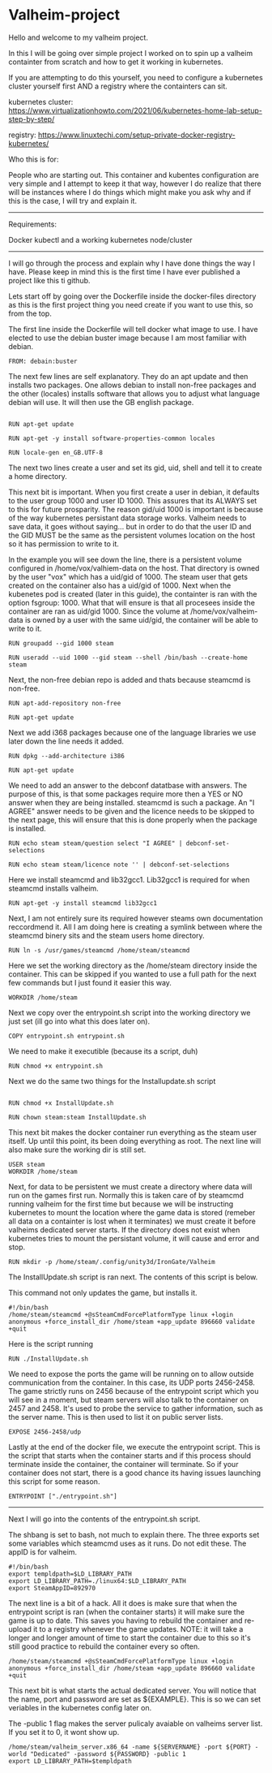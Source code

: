 # Valheim-project

Hello and welcome to my valheim project.

In this I will be going over simple project I worked on to spin up a valheim containter from scratch and how to get it working in kubernetes.

If you are attempting to do this yourself, you need to configure a kubernetes cluster yourself first AND a registry where the containters can sit. 

kubernetes cluster: https://www.virtualizationhowto.com/2021/06/kubernetes-home-lab-setup-step-by-step/

registry: https://www.linuxtechi.com/setup-private-docker-registry-kubernetes/

Who this is for:

People who are starting out. This container and kubentes configuration are very simple and I attempt to keep it that way, however I do realize that there will be instances where I do things which might make you ask why and if this is the case, I will try and explain it.



-----------------

Requirements:

Docker
kubectl and a working kubernetes node/cluster

-----------------

I will go through the process and explain why I have done things the way I have. Please keep in mind this is the first time I have ever published a project like this ti github.

Lets start off by going over the Dockerfile inside the docker-files directory as this is the first project thing you need create if you want to use this, so from the top.

The first line inside the Dockerfile will tell docker what image to use. I have elected to use the debian buster image because I am most familiar with debian.

```
FROM: debain:buster
```
The next few lines are self explanatory. They do an apt update and then installs two packages. One allows debian to install non-free packages and the other (locales) installs software that allows you to adjust what language debian will use. It will then use the GB english package.

``` 

RUN apt-get update

RUN apt-get -y install software-properties-common locales

RUN locale-gen en_GB.UTF-8

```

The next two lines create a user and set its gid, uid, shell and tell it to create a home directory.

This next bit is important. When you first create a user in debian, it defaults to the user group 1000 and user ID 1000. This assures that its ALWAYS set to this for future prosparity. The reason gid/uid 1000 is important is because of the way kubernetes persistant data storage works. Valheim needs to save data, it goes without saying... but in order to do that the user ID and the GID MUST be the same as the persistent volumes location on the host so it has permission to write to it. 

In the example you will see down the line, there is a persistent volume configured in /home/vox/valhiem-data on the host. That directory is owned by the user "vox" which has a uid/gid of 1000. The steam user that gets created on the container also has a uid/gid of 1000. Next when the kubenetes pod is created (later in this guide), the containter is ran with the option fsgroup: 1000. What that will ensure is that all procesees inside the container are ran as uid/gid 1000. Since the volume at /home/vox/valheim-data is owned by a user with the same uid/gid, the container will be able to write to it.


```
RUN groupadd --gid 1000 steam

RUN useradd --uid 1000 --gid steam --shell /bin/bash --create-home steam

```
Next, the non-free debian repo is added and thats because steamcmd is non-free.

```
RUN apt-add-repository non-free

RUN apt-get update

```

Next we add i368 packages because one of the language libraries we use later down the line needs it added.

```
RUN dpkg --add-architecture i386

RUN apt-get update
```

We need to add an answer to the debconf datatbase with answers. The purpose of this, is that some packages require more then a YES or NO answer when they are being installed. steamcmd is such a package. An "I AGREE" answer needs to be given and the licence needs to be skipped to the next page, this will ensure that this is done properly when the package is installed.

```
RUN echo steam steam/question select "I AGREE" | debconf-set-selections

RUN echo steam steam/licence note '' | debconf-set-selections
```

Here we install steamcmd and lib32gcc1. Lib32gcc1 is required for when steamcmd installs valheim.

```
RUN apt-get -y install steamcmd lib32gcc1
```

Next, I am not entirely sure its required however steams own documentation reccordmend it. All I am doing here is creating a symlink between where the steamcmd binery sits and the steam users home directory.

```
RUN ln -s /usr/games/steamcmd /home/steam/steamcmd
```

Here we set the working directory as the /home/steam directory inside the container. This can be skipped if you wanted to use a full path for the next few commands but I just found it easier this way.

```
WORKDIR /home/steam
```

Next we copy over the entrypoint.sh script into the working directory we just set (ill go into what this does later on).

```
COPY entrypoint.sh entrypoint.sh
```

We need to make it executible (because its a script, duh)

```
RUN chmod +x entrypoint.sh
```

Next we do the same two things for the Installupdate.sh script

```

RUN chmod +x InstallUpdate.sh

RUN chown steam:steam InstallUpdate.sh

```

This next bit makes the docker container run everything as the steam user itself. Up until this point, its been doing everything as root. The next line will also make sure the working dir is still set.

```
USER steam
WORKDIR /home/steam
```

Next, for data to be persistent we must create a directory where data will run on the games first run. Normally this is taken care of by steamcmd running valheim for the first time but because we will be instructing kubernetes to mount the location where the game data is stored (remeber all data on a containter is lost when it terminates) we must create it before valheims dedicated server starts. If the directory does not exist when kubernetes tries to mount the persistant volume, it will cause and error and stop.

```
RUN mkdir -p /home/steam/.config/unity3d/IronGate/Valheim
```

The InstallUpdate.sh script is ran next. The contents of this script is below.

This command not only updates the game, but installs it. 

```
#!/bin/bash
/home/steam/steamcmd +@sSteamCmdForcePlatformType linux +login anonymous +force_install_dir /home/steam +app_update 896660 validate +quit
```

Here is the script running

```
RUN ./InstallUpdate.sh
```

We need to expose the ports the game will be running on to allow outside communication from the container. In this case, its UDP ports 2456-2458. The game strictly runs on 2456 because of the entrypoint script which you will see in a moment, but steam servers will also talk to the container on 2457 and 2458. It's used to probe the service to gather information, such as the server name. This is then used to list it on public server lists.

```
EXPOSE 2456-2458/udp
```

Lastly at the end of the docker file, we execute the entrypoint script. This is the script that starts when the container starts and if this process should terminate inside the container, the container will terminate. So if your container does not start, there is a good chance its having issues launching this script for some reason.

```
ENTRYPOINT ["./entrypoint.sh"]
```

-----------------

Next I will go into the contents of the entrypoint.sh script.

The shbang is set to bash, not much to explain there. The three exports set some variables which steamcmd uses as it runs. Do not edit these. The appID is for valheim. 

```
#!/bin/bash
export templdpath=$LD_LIBRARY_PATH
export LD_LIBRARY_PATH=./linux64:$LD_LIBRARY_PATH
export SteamAppID=892970
```

The next line is a bit of a hack. All it does is make sure that when the entrypoint script is ran (when the container starts) it will make sure the game is up to date. This saves you having to rebuild the container and re-upload it to a registry whenever the game updates. NOTE: it will take a longer and longer amount of time to start the container due to this so it's still good practice to rebuild the container every so often.

```
/home/steam/steamcmd +@sSteamCmdForcePlatformType linux +login anonymous +force_install_dir /home/steam +app_update 896660 validate +quit
```

This next bit is what starts the actual dedicated server. You will notice that the name, port and password are set as ${EXAMPLE}. This is so we can set veriables in the kubernetes config later on. 

The -public 1 flag makes the server pulicaly avaiable on valheims server list. If you set it to 0, it wont show up.

```
/home/steam/valheim_server.x86_64 -name ${SERVERNAME} -port ${PORT} -world "Dedicated" -password ${PASSWORD} -public 1
export LD_LIBRARY_PATH=$templdpath
```


